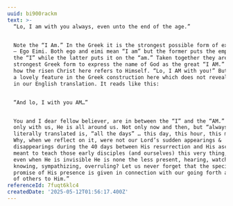 ```yaml
---
uuid: bi900rackm
text: >-
  “Lo, I am with you always, even unto the end of the age.”


  Note the “I Am.” In the Greek it is the strongest possible form of expression
  – Ego Eimi. Both ego and eimi mean “I am” but the former puts the emphasis on
  the “I” while the latter puts it on the “am.” Taken together they are the
  strongest Greek form to express the name of God as the great “I AM.” That is
  how the risen Christ here refers to Himself. “Lo, I AM with you!” But there is
  a lovely feature in the Greek construction here which does not reveal itself
  in our English translation. It reads like this:


  “And lo, I with you AM…”


  You and I dear fellow believer, are in between the “I” and the “AM.” He is not
  only with us, He is all around us. Not only now and then, but “always” which
  literally translated is, “all the days” … this day, this hour, this moment.
  Why, when we reflect on it, were not our Lord’s sudden appearings &
  disappearings during the 40 days between His resurrection and His ascension
  meant to teach those early disciples (and ourselves) this very thing, that
  even when He is invisible He is none the less present, hearing, watching,
  knowing, sympathizing, overruling? Let us never forget that the special
  promise of His presence is given in connection with our going forth as winners
  of others to Him.”
referenceId: 7fuqt6klc4
createdDate: '2025-05-12T01:56:17.400Z'
---
```


